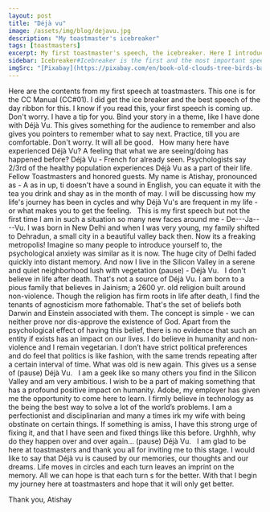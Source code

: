 ```yaml
---
layout: post
title: "Déjà vu"
image: /assets/img/blog/dejavu.jpg
description: "My toastmaster's icebreaker"
tags: [toastmasters]
excerpt: My first toastmaster's speech, the icebreaker. Here I introduce myself via a short but interesting story.
sidebar: Icebreaker#Icebreaker is the first and the most important speech at toastmasters. The concept is that you will be introducing yourself to people all your life. You will also have to introduce yourself publicly if you end up becoming a speaker. It is a speech you give many times in life.
imgSrc: "[Pixabay](https://pixabay.com/en/book-old-clouds-tree-birds-bank-863418/)"
---
```


Here are the contents from my first speech at toastmasters. This one is for the CC Manual (CC#01). I did get the ice breaker and the best speech of the day ribbon for this. I know if you read this, your first speech is coming up. Don't worry. I have a tip for you. Bind your story in a theme, like I have done with Déjà Vu. This gives something for the audience to remember and also gives you pointers to remember what to say next. Practice, till you are comfortable. Don't worry. It will all be good.
 
How many here have experienced Déjà Vu? A feeling that what we are seeing/doing has happened before? Déjà Vu - French for already seen. Psychologists say 2/3rd of the healthy population experiences Déjà Vu as a part of their life.
 
Fellow Toastmasters and honored guests. My name is Atishay, pronounced as - A as in up, ti doesn't have a sound in English, you can equate it with the tea you drink and shay as in the month of may. I will be discussing how my life's journey has been in cycles and why Déjà Vu's are frequent in my life - or what makes you to get the feeling.
 
This is my first speech but not the first time I am  in such a situation so many new faces around me - De---Ja----Vu. I was born in New Delhi and when I was  very young, my family shifted to Dehradun, a small city in a beautiful valley back then. Now its a freaking metropolis! Imagine so many people to introduce yourself to, the psychological anxiety was similar as it is now. The huge city of Delhi faded quickly into distant memory. And now I live in the Silicon Valley in a serene and quiet neighborhood lush with vegetation (pause) - Déjà Vu.
 
I don't believe in life after death. That's not a source of Déjà Vu. I am born to a pious family that believes in Jainism; a 2600 yr. old religion built around non-violence. Though the religion has firm roots in life after death, I find the tenants of agnosticism more fathomable. That's the set of beliefs both Darwin and Einstein associated with them. The concept is simple - we can neither prove nor dis-approve the existence of God. Apart from the psychological effect of having this belief, there is no evidence that such an entity if exists has an impact on our lives. I do believe in humanity and non-violence and I remain vegetarian. I don’t have strict political preferences and do feel that politics is like fashion, with the same trends repeating after a certain interval of time. What was old is new again. This gives us a sense of (pause) Déjà Vu.
 
I am a geek like so many others you find in the Silicon Valley and am very ambitious. I wish to be a part of making something that has a profound positive impact on humanity. Adobe, my employer has given me the opportunity to come here to learn. I firmly believe in technology as the being the best way to solve a lot of the world’s problems. I am a perfectionist and disciplinarian and many a times irk my wife with being obstinate on certain things. If something is amiss, I have this strong urge of fixing it, and that I have seen and fixed things like this before. Urghhh, why do they happen over and over again… (pause) Déjà Vu.
 
I am glad to be here at toastmasters and thank you all for inviting me to this stage. I would like to say that Déjà vu is caused by our memories, our thoughts and our dreams. Life moves in circles and each turn leaves an imprint on the memory. All we can hope is that each turn s for the better. With that I begin my journey here at toastmasters and hope that it will only get better.

Thank you,
Atishay

